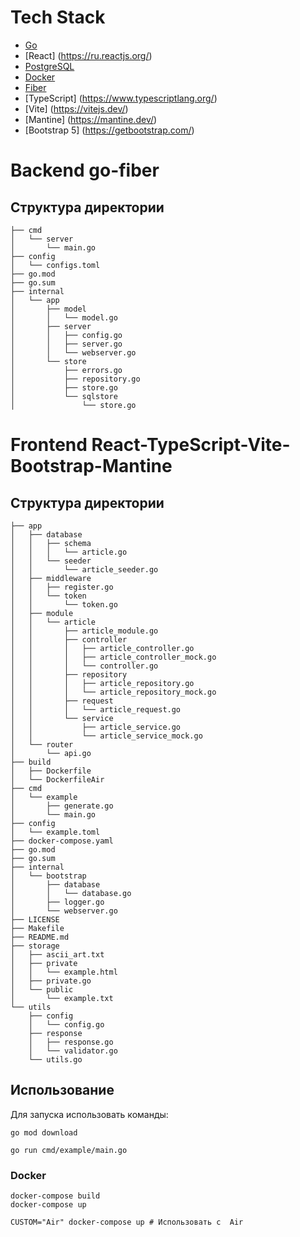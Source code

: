 # Tech Stack
- [Go](https://go.dev)
- [React] (https://ru.reactjs.org/)
- [PostgreSQL](https://www.postgresql.org)
- [Docker](https://www.docker.com/)
- [Fiber](https://github.com/gofiber/fiber)
- [TypeScript] (https://www.typescriptlang.org/)
- [Vite] (https://vitejs.dev/)
- [Mantine] (https://mantine.dev/)
- [Bootstrap 5] (https://getbootstrap.com/)



# Backend go-fiber
## Структура директории
```   
├── cmd
│   └── server
│       └── main.go
├── config
│   └── configs.toml
├── go.mod
├── go.sum
├── internal
│   └── app
│       ├── model
│       │   └── model.go
│       ├── server
│       │   ├── config.go
│       │   ├── server.go
│       │   └── webserver.go
│       └── store
│           ├── errors.go
│           ├── repository.go
│           ├── store.go
│           └── sqlstore
│               └── store.go    
```

# Frontend React-TypeScript-Vite-Bootstrap-Mantine

## Структура директории
```
├── app
│   ├── database
│   │   ├── schema
│   │   │   └── article.go
│   │   └── seeder
│   │       └── article_seeder.go
│   ├── middleware
│   │   ├── register.go
│   │   └── token
│   │       └── token.go
│   ├── module
│   │   └── article
│   │       ├── article_module.go
│   │       ├── controller
│   │       │   ├── article_controller.go
│   │       │   ├── article_controller_mock.go
│   │       │   └── controller.go
│   │       ├── repository
│   │       │   ├── article_repository.go
│   │       │   └── article_repository_mock.go
│   │       ├── request
│   │       │   └── article_request.go
│   │       └── service
│   │           ├── article_service.go
│   │           └── article_service_mock.go
│   └── router
│       └── api.go
├── build
│   ├── Dockerfile
│   └── DockerfileAir
├── cmd
│   └── example
│       ├── generate.go
│       └── main.go
├── config
│   └── example.toml
├── docker-compose.yaml
├── go.mod
├── go.sum
├── internal
│   └── bootstrap
│       ├── database
│       │   └── database.go
│       ├── logger.go
│       └── webserver.go
├── LICENSE
├── Makefile
├── README.md
├── storage
│   ├── ascii_art.txt
│   ├── private
│   │   └── example.html
│   ├── private.go
│   └── public
│       └── example.txt
└── utils
    ├── config
    │   └── config.go
    ├── response
    │   ├── response.go
    │   └── validator.go
    └── utils.go
```
## Использование 
Для запуска использовать команды:

```go mod download```

```go run cmd/example/main.go```
### Docker
```shell
docker-compose build
docker-compose up

CUSTOM="Air" docker-compose up # Использовать с  Air
```

